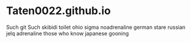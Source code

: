 # Taten0022.github.io
Such git Such skibidi toilet ohio sigma noadrenaline german stare russian jelq adrenaline those who know japanese gooning

